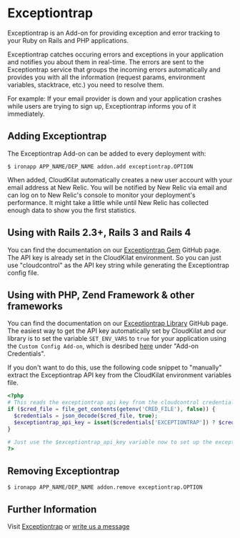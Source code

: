 # Exceptiontrap

Exceptiontrap is an Add-on for providing exception and error tracking to your Ruby on Rails and PHP applications.

Exceptiontrap catches occuring errors and exceptions in your application and notifies you about them in real-time. The errors are sent to the Exceptiontrap service that groups the incoming errors automatically and provides you with all the information (request params, environment variables, stacktrace, etc.) you need to resolve them.

For example: If your email provider is down and your application crashes while users are trying to sign up, Exceptiontrap informs you of it immediately.

## Adding Exceptiontrap

The Exceptiontrap Add-on can be added to every deployment with:

~~~
$ ironapp APP_NAME/DEP_NAME addon.add exceptiontrap.OPTION
~~~

When added, CloudKilat automatically creates a new user account with your email address at New Relic. You will be notified by New Relic via email and can log on to New Relic's console to monitor your deployment's performance. It might take a little while until New Relic has collected enough data to show you the first statistics.

## Using with Rails 2.3+, Rails 3 and Rails 4

You can find the documentation on our [Exceptiontrap Gem](https://github.com/itmLABS/exceptiontrap) GitHub page. The API key is already set in the CloudKilat environment. So you can just use "cloudcontrol" as the API key string while generating the Exceptiontrap config file.

## Using with PHP, Zend Framework & other frameworks

You can find the documentation on our [Exceptiontrap Library](https://github.com/itmLABS/exceptiontrap-php) GitHub page.
The easiest way to get the API key automatically set by CloudKilat and our library is to set the variable `SET_ENV_VARS` to `true` for your application using the `Custom Config Add-on`, which is desribed [here](https://www.cloudcontrol.com/dev-center/platform-documentation#add-ons) under "Add-on Credentials".

If you don't want to do this, use the following code snippet to "manually" extract the Exceptiontrap API key from the CloudKilat environment variables file.

~~~php
<?php
# This reads the exceptiontrap api key from the cloudcontrol credentials file
if ($cred_file = file_get_contents(getenv('CRED_FILE'), false)) {
  $credentials = json_decode($cred_file, true);
  $exceptiontrap_api_key = isset($credentials['EXCEPTIONTRAP']) ? $credentials['EXCEPTIONTRAP']['EXCEPTIONTRAP_API_KEY'] : '';
}

# Just use the $exceptiontrap_api_key variable now to set up the exceptiontrap library.
?>
~~~

## Removing Exceptiontrap

~~~
$ ironapp APP_NAME/DEP_NAME addon.remove exceptiontrap.OPTION
~~~

## Further Information

Visit [Exceptiontrap](https://exceptiontrap.com) or [write us a message](mailto:info@exceptiontrap.com)
